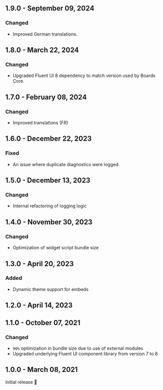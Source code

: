 ## 1.9.0 - September 09, 2024



### Changed
- Improved German translations.

## 1.8.0 - March 22, 2024

### Changed
- Upgraded Fluent UI 8 dependency to match version used by Boards Core.

## 1.7.0 - February 08, 2024

### Changed
- Improved translations (FR)

## 1.6.0 - December 22, 2023

### Fixed
- An issue where duplicate diagnostics were logged

## 1.5.0 - December 13, 2023

### Changed
- Internal refactoring of logging logic


## 1.4.0 - November 30, 2023

### Changed
- Optimization of widget script bundle size

## 1.3.0 - April 20, 2023

### Added
- Dynamic theme support for embeds

## 1.2.0 - April 14, 2023



## 1.1.0 - October 07, 2021

### Changed
- `90%` optimization in bundle size due to use of external modules
- Upgraded underlying Fluent UI component library from version 7 to 8

## 1.0.0 - March 08, 2021

Initial release 🚀

